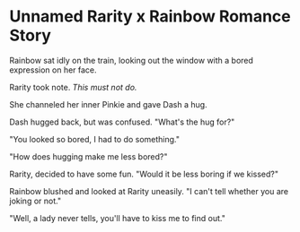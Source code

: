 # Unnamed Rarity x Rainbow Romance Story

Rainbow sat idly on the train, looking out the window with a bored expression on her face.

Rarity took note. *This must not do.*

She channeled her inner Pinkie and gave Dash a hug.

Dash hugged back, but was confused. "What's the hug for?"

"You looked so bored, I had to do something."

"How does hugging make me less bored?"

Rarity, decided to have some fun. "Would it be less boring if we kissed?"

Rainbow blushed and looked at Rarity uneasily. "I can't tell whether you are joking or not."

"Well, a lady never tells, you'll have to kiss me to find out."

